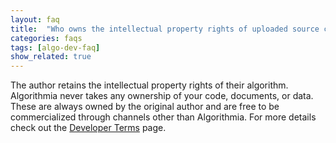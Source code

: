 ```yaml
---
layout: faq
title:  "Who owns the intellectual property rights of uploaded source code?"
categories: faqs
tags: [algo-dev-faq]
show_related: true
---
```


The author retains the intellectual property rights of their algorithm. Algorithmia never takes any ownership of your code, documents, or data. These are always owned by the original author and are free to be commercialized through channels other than Algorithmia. For more details check out the [Developer Terms](/api_dev_terms) page.

